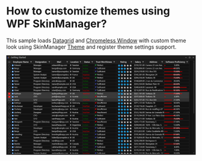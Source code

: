 # How to customize themes using WPF SkinManager?

This sample loads [Datagrid](https://help.syncfusion.com/wpf/datagrid/getting-started) and [Chromeless Window](https://help.syncfusion.com/wpf/chromeless-window/getting-started) with custom theme look using SkinManager [Theme](https://help.syncfusion.com/wpf/themes/getting-started#apply-visual-style-to-controls) and register theme settings support.

![Datagrid with custom theme](Images/Output.png)

